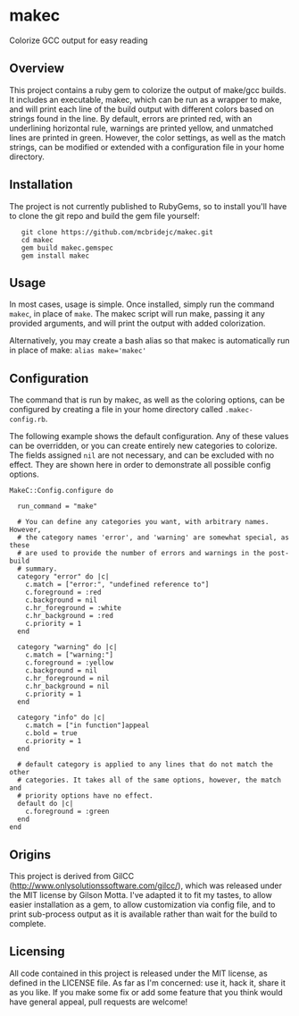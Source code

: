 makec
=====

Colorize GCC output for easy reading

## Overview

This project contains a ruby gem to colorize the output of make/gcc builds. It 
includes an executable, makec, which can be run as a wrapper to make, and will
print each line of the build output with different colors based on strings 
found in the line. By default, errors are printed red, with an underlining
horizontal rule, warnings are printed yellow, and unmatched lines are printed
in green. However, the color settings, as well as the match strings, can be
modified or extended with a configuration file in your home directory. 

## Installation

The project is not currently published to RubyGems, so to install you'll have 
to clone the git repo and build the gem file yourself: 

```
   git clone https://github.com/mcbridejc/makec.git
   cd makec
   gem build makec.gemspec
   gem install makec
```

## Usage

In most cases, usage is simple. Once installed, simply run the
command `makec`, in place of `make`. The makec script will run make, passing it
any provided arguments, and will print the output with added colorization. 

Alternatively, you may create a bash alias so that makec is automatically
run in place of make: `alias make='makec'`

## Configuration

The command that is run by makec, as well as the coloring options, can be
configured by creating a file in your home directory called `.makec-config.rb`.

The following example shows the default configuration. Any of these values 
can be overridden, or you can create entirely new categories to colorize. 
The fields assigned `nil` are not necessary, and can be excluded with no 
effect. They are shown here in order to demonstrate all possible config
options. 

```
MakeC::Config.configure do 
  
  run_command = "make"
  
  # You can define any categories you want, with arbitrary names. However, 
  # the category names 'error', and 'warning' are somewhat special, as these
  # are used to provide the number of errors and warnings in the post-build 
  # summary. 
  category "error" do |c|
    c.match = ["error:", "undefined reference to"]
    c.foreground = :red
    c.background = nil
    c.hr_foreground = :white
    c.hr_background = :red
    c.priority = 1
  end
  
  category "warning" do |c|
    c.match = ["warning:"]
    c.foreground = :yellow
    c.background = nil
    c.hr_foreground = nil
    c.hr_background = nil
    c.priority = 1
  end
  
  category "info" do |c|
    c.match = ["in function"]appeal
    c.bold = true
    c.priority = 1
  end

  # default category is applied to any lines that do not match the other
  # categories. It takes all of the same options, however, the match and 
  # priority options have no effect. 
  default do |c|
    c.foreground = :green
  end
end
```

## Origins 

This project is derived from GilCC (http://www.onlysolutionssoftware.com/gilcc/),
which was released under the MIT license by Gilson Motta. 
I've adapted it to fit my tastes, to allow easier installation as a gem, to
allow customization via config file, and to print sub-process output as it is 
available rather than wait for the build to complete.
 
## Licensing

All code contained in this project is released under the MIT license, as 
defined in the LICENSE file. As far as I'm concerned: use it, hack it, share it
as you like. If you make some fix or add some feature that you think would
have general appeal, pull requests are welcome! 
